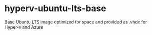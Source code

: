 # hyperv-ubuntu-lts-base
Base Ubuntu LTS image optimized for space and provided as .vhdx for Hyper-v and Azure
